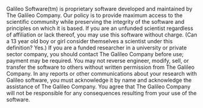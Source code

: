 Galileo Software(tm) is proprietary software developed and maintained by The Galileo Company. 
Our policy is to provide maximum access to the scientific community while preserving the integrity of the software and principles on which it is based. 
If you are an unfunded scientist regardless of affiliation or lack thereof, you may use this software without charge. 
(Can a 13 year old boy or girl consider themselves a scientist under this definition? Yes.) 
If you are a funded researcher in a university or private sector company, you should contact The Galileo Company before use; payment may be required. 
You may not reverse engineer, modify, sell, or transfer the software to others without written permission from The Galileo Company. 
In any reports or other communications about your research with Galileo software, you must acknowledge it by name and acknowledge the assistance of The Galileo Company. 
You agree that The Galileo Company will not be responsible for any consequences resulting from your use of the software.